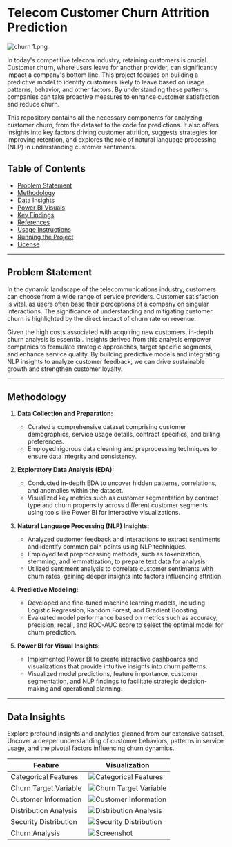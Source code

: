 # Telecom Customer Churn Attrition Prediction

![churn 1.png](https://miro.medium.com/v2/resize:fit:1024/1*TgciopaOk-C8fwtPmmet3w.png)

In today's competitive telecom industry, retaining customers is crucial. Customer churn, where users leave for another provider, can significantly impact a company's bottom line. This project focuses on building a predictive model to identify customers likely to leave based on usage patterns, behavior, and other factors. By understanding these patterns, companies can take proactive measures to enhance customer satisfaction and reduce churn.

This repository contains all the necessary components for analyzing customer churn, from the dataset to the code for predictions. It also offers insights into key factors driving customer attrition, suggests strategies for improving retention, and explores the role of natural language processing (NLP) in understanding customer sentiments.

## Table of Contents
- [Problem Statement](#problem-statement)
- [Methodology](#methodology)
- [Data Insights](#data-insights)
- [Power BI Visuals](#power-bi-visuals)
- [Key Findings](#key-findings)
- [References](#references)
- [Usage Instructions](#usage-instructions)
- [Running the Project](#running-the-project)
- [License](#license)

---

## Problem Statement

In the dynamic landscape of the telecommunications industry, customers can choose from a wide range of service providers. Customer satisfaction is vital, as users often base their perceptions of a company on singular interactions. The significance of understanding and mitigating customer churn is highlighted by the direct impact of churn rate on revenue. 

Given the high costs associated with acquiring new customers, in-depth churn analysis is essential. Insights derived from this analysis empower companies to formulate strategic approaches, target specific segments, and enhance service quality. By building predictive models and integrating NLP insights to analyze customer feedback, we can drive sustainable growth and strengthen customer loyalty.

---

## Methodology

1. **Data Collection and Preparation:**
   - Curated a comprehensive dataset comprising customer demographics, service usage details, contract specifics, and billing preferences.
   - Employed rigorous data cleaning and preprocessing techniques to ensure data integrity and consistency.

2. **Exploratory Data Analysis (EDA):**
   - Conducted in-depth EDA to uncover hidden patterns, correlations, and anomalies within the dataset.
   - Visualized key metrics such as customer segmentation by contract type and churn propensity across different customer segments using tools like Power BI for interactive visualizations.

3. **Natural Language Processing (NLP) Insights:**
   - Analyzed customer feedback and interactions to extract sentiments and identify common pain points using NLP techniques.
   - Employed text preprocessing methods, such as tokenization, stemming, and lemmatization, to prepare text data for analysis.
   - Utilized sentiment analysis to correlate customer sentiments with churn rates, gaining deeper insights into factors influencing attrition.

4. **Predictive Modeling:**
   - Developed and fine-tuned machine learning models, including Logistic Regression, Random Forest, and Gradient Boosting.
   - Evaluated model performance based on metrics such as accuracy, precision, recall, and ROC-AUC score to select the optimal model for churn prediction.

5. **Power BI for Visual Insights:**
   - Implemented Power BI to create interactive dashboards and visualizations that provide intuitive insights into churn patterns.
   - Visualized model predictions, feature importance, customer segmentation, and NLP findings to facilitate strategic decision-making and operational planning.

---

## Data Insights

Explore profound insights and analytics gleaned from our extensive dataset. Uncover a deeper understanding of customer behaviors, patterns in service usage, and the pivotal factors influencing churn dynamics.

| Feature                                      | Visualization                                                                                       |
|----------------------------------------------|-----------------------------------------------------------------------------------------------------|
| Categorical Features                         | ![Categorical Features](https://github.com/MuhammadUmerKhan/Customer-Churn-Prediction-with-NLP-Insights/blob/main/insights/categorical_feature.png)   |
| Churn Target Variable                        | ![Churn Target Variable](https://github.com/MuhammadUmerKhan/Customer-Churn-Prediction-with-NLP-Insights/blob/main/insights/churn_vs_not_churn.png)  |
| Customer Information                         | ![Customer Information](https://github.com/MuhammadUmerKhan/Customer-Churn-Prediction-with-NLP-Insights/blob/main/insights/churning.png)   |
| Distribution Analysis                        | ![Distribution Analysis](https://github.com/MuhammadUmerKhan/Customer-Churn-Prediction-with-NLP-Insights/blob/main/insights/distro_analysis.png)   |
| Security Distribution                        | ![Security Distribution](https://github.com/MuhammadUmerKhan/Customer-Churn-Prediction-with-NLP-Insights/blob/main/insights/onlien%20analysis.png)|
| Churn Analysis                               | ![Screenshot](https://github.com/MuhammadUmerKhan/Customer-Churn-Prediction-with-NLP-Insights/blob/main/insights/churn_analysis.png)          |
